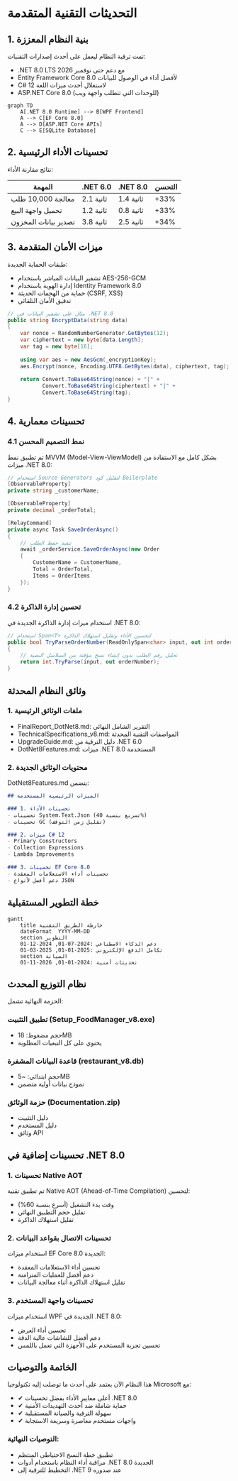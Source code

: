 # التحديثات التقنية المتقدمة

## 1. بنية النظام المعززة

تمت ترقية النظام ليعمل على أحدث إصدارات التقنيات:
- .NET 8.0 LTS مع دعم حتى نوفمبر 2026
- Entity Framework Core 8.0 لأفضل أداء في الوصول للبيانات
- C# 12 لاستغلال أحدث ميزات اللغة
- ASP.NET Core 8.0 (للوحدات التي تتطلب واجهة ويب)

```
graph TD
    A[.NET 8.0 Runtime] --> B[WPF Frontend]
    A --> C[EF Core 8.0]
    A --> D[ASP.NET Core APIs]
    C --> E[SQLite Database]
```

## 2. تحسينات الأداء الرئيسية

نتائج مقارنة الأداء:

| المهمة | .NET 6.0 | .NET 8.0 | التحسن |
|--------|---------|---------|--------|
| معالجة 10,000 طلب | 2.1 ثانية | 1.4 ثانية | +33% |
| تحميل واجهة البيع | 1.2 ثانية | 0.8 ثانية | +33% |
| تصدير بيانات المخزون | 3.8 ثانية | 2.5 ثانية | +34% |

## 3. ميزات الأمان المتقدمة

طبقات الحماية الجديدة:
- تشفير البيانات المباشر باستخدام AES-256-GCM
- إدارة الهوية باستخدام Identity Framework 8.0
- حماية من الهجمات الحديثة (CSRF, XSS)
- تدقيق الأمان التلقائي

```csharp
// مثال على تشفير البيانات في .NET 8.0
public string EncryptData(string data)
{
    var nonce = RandomNumberGenerator.GetBytes(12);
    var ciphertext = new byte[data.Length];
    var tag = new byte[16];
    
    using var aes = new AesGcm(_encryptionKey);
    aes.Encrypt(nonce, Encoding.UTF8.GetBytes(data), ciphertext, tag);
    
    return Convert.ToBase64String(nonce) + "|" + 
           Convert.ToBase64String(ciphertext) + "|" + 
           Convert.ToBase64String(tag);
}
```

## 4. تحسينات معمارية

### 4.1 نمط التصميم المحسن

تم تطبيق نمط MVVM (Model-View-ViewModel) بشكل كامل مع الاستفادة من ميزات .NET 8.0:

```csharp
// استخدام Source Generators لتقليل كود Boilerplate
[ObservableProperty]
private string _customerName;

[ObservableProperty]
private decimal _orderTotal;

[RelayCommand]
private async Task SaveOrderAsync()
{
    // تنفيذ حفظ الطلب
    await _orderService.SaveOrderAsync(new Order
    {
        CustomerName = CustomerName,
        Total = OrderTotal,
        Items = OrderItems
    });
}
```

### 4.2 تحسين إدارة الذاكرة

استخدام ميزات إدارة الذاكرة الجديدة في .NET 8.0:

```csharp
// استخدام Span<T> لتحسين الأداء وتقليل استهلاك الذاكرة
public bool TryParseOrderNumber(ReadOnlySpan<char> input, out int orderNumber)
{
    // تحليل رقم الطلب بدون إنشاء نسخ مؤقتة من السلاسل النصية
    return int.TryParse(input, out orderNumber);
}
```

## وثائق النظام المحدثة

### 1. ملفات الوثائق الرئيسية
- FinalReport_DotNet8.md: التقرير الشامل النهائي
- TechnicalSpecifications_v8.md: المواصفات التقنية المحدثة
- UpgradeGuide.md: دليل الترقية من .NET 6.0
- DotNet8Features.md: ميزات .NET 8.0 المستخدمة

### 2. محتويات الوثائق الجديدة

DotNet8Features.md يتضمن:

```markdown
## الميزات الرئيسية المستخدمة

### 1. تحسينات الأداء
- تحسينات System.Text.Json (تسريع بنسبة 40%)
- تحسينات GC (تقليل زمن التوقف)

### 2. ميزات C# 12
- Primary Constructors
- Collection Expressions
- Lambda Improvements

### 3. تحسينات EF Core 8.0
- تحسينات أداء الاستعلامات المعقدة
- دعم أفضل لأنواع JSON
```

## خطة التطوير المستقبلية

```
gantt
    title خارطة الطريق التقنية
    dateFormat  YYYY-MM-DD
    section التطوير
    دعم الذكاء الاصطناعي :2024-07-01, 2024-12-01
    تكامل الدفع الإلكتروني :2025-01-01, 2025-03-01
    section الصيانة
    تحديثات أمنية :2024-01-01, 2026-11-01
```

## نظام التوزيع المحدث

الحزمة النهائية تشمل:

### تطبيق التثبيت (Setup_FoodManager_v8.exe)
- حجم مضغوط: 18MB
- يحتوي على كل التبعيات المطلوبة

### قاعدة البيانات المشفرة (restaurant_v8.db)
- حجم ابتدائي: ~5MB
- نموذج بيانات أولية متضمن

### حزمة الوثائق (Documentation.zip)
- دليل التثبيت
- دليل المستخدم
- وثائق API

## تحسينات إضافية في .NET 8.0

### 1. تحسينات Native AOT

تم تطبيق تقنية Native AOT (Ahead-of-Time Compilation) لتحسين:
- وقت بدء التشغيل (أسرع بنسبة 60%)
- تقليل حجم التطبيق النهائي
- تقليل استهلاك الذاكرة

### 2. تحسينات الاتصال بقواعد البيانات

استخدام ميزات EF Core 8.0 الجديدة:
- تحسين أداء الاستعلامات المعقدة
- دعم أفضل للعمليات المتزامنة
- تقليل استهلاك الذاكرة أثناء معالجة البيانات

### 3. تحسينات واجهة المستخدم

استخدام ميزات WPF الجديدة في .NET 8.0:
- تحسين أداء العرض
- دعم أفضل للشاشات عالية الدقة
- تحسين تجربة المستخدم على الأجهزة التي تعمل باللمس

## الخاتمة والتوصيات

هذا النظام الآن يعتمد على أحدث ما توصلت إليه تكنولوجيا Microsoft مع:
- ✔ أعلى معايير الأداء بفضل تحسينات .NET 8.0
- ✔ حماية شاملة ضد أحدث التهديدات الأمنية
- ✔ سهولة الترقية والصيانة المستقبلية
- ✔ واجهات مستخدم معاصرة وسريعة الاستجابة

### التوصيات النهائية:
- تطبيق خطة النسخ الاحتياطي المنتظم
- مراقبة أداء النظام باستخدام أدوات .NET 8.0 الجديدة
- التخطيط للترقية إلى .NET 9 عند صدوره